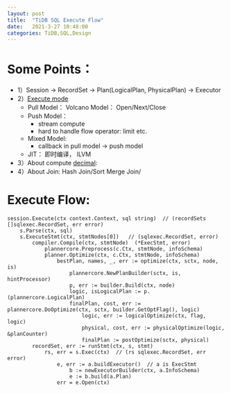 ```yaml
---
layout: post
title:  "TiDB SQL Execute Flow"
date:   2021-3-27 10:48:00
categories: TiDB,SQL,Design
---
```


# Some Points：

- 1）Session -> RecordSet -> Plan(LogicalPlan, PhysicalPlan) -> Executor
- 2）[Execute mode](https://zhuanlan.zhihu.com/p/41562506)
   - Pull Model： Volcano Model： Open/Next/Close
   - Push Model： 
      - stream compute 
      - hard to handle flow operator: limit etc.
   - Mixed Model:
      - callback in pull model ->  push model
   - JIT： 即时编译， lLVM
- 3）About compute [decimal]:  
- 4）About Join:  Hash Join/Sort Merge Join/

# Execute Flow:
```
session.Execute(ctx context.Context, sql string)  // (recordSets []sqlexec.RecordSet, err error)
	s.Parse(ctx, sql) 
	s.ExecuteStmt(ctx, stmtNodes[0])   // (sqlexec.RecordSet, error)
		compiler.Compile(ctx, stmtNode)  (*ExecStmt, error)
			plannercore.Preprocess(c.Ctx, stmtNode, infoSchema)
			planner.Optimize(ctx, c.Ctx, stmtNode, infoSchema)
				bestPlan, names, _, err := optimize(ctx, sctx, node, is)
					plannercore.NewPlanBuilder(sctx, is, hintProcessor)
					p, err := builder.Build(ctx, node)
					logic, isLogicalPlan := p.(plannercore.LogicalPlan)
					finalPlan, cost, err := plannercore.DoOptimize(ctx, sctx, builder.GetOptFlag(), logic)
						logic, err := logicalOptimize(ctx, flag, logic)
						physical, cost, err := physicalOptimize(logic, &planCounter)
						finalPlan := postOptimize(sctx, physical)
		recordSet, err := runStmt(ctx, s, stmt) 
			rs, err = s.Exec(ctx)  // (rs sqlexec.RecordSet, err error) 
				e, err := a.buildExecutor()  // a is ExecStmt
					b := newExecutorBuilder(ctx, a.InfoSchema)
					e := b.build(a.Plan)
				err = e.Open(ctx)
```


[decimal]:https://www.imhanjm.com/2017/08/27/go%E5%A6%82%E4%BD%95%E7%B2%BE%E7%A1%AE%E8%AE%A1%E7%AE%97%E5%B0%8F%E6%95%B0-decimal%E7%A0%94%E7%A9%B6/


